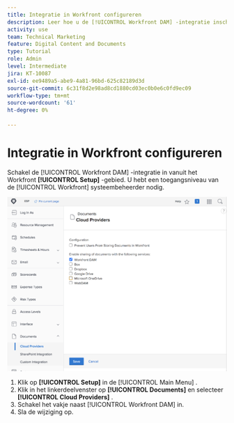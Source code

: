 ```yaml
---
title: Integratie in Workfront configureren
description: Leer hoe u de [!UICONTROL Workfront DAM] -integratie inschakelt op het toegangsniveau van de systeembeheerder.
activity: use
team: Technical Marketing
feature: Digital Content and Documents
type: Tutorial
role: Admin
level: Intermediate
jira: KT-10087
exl-id: ee9489a5-abe9-4a81-96bd-625c82189d3d
source-git-commit: 6c31f8d2e98ad8cd1880cd03ec0b0e6c0fd9ec09
workflow-type: tm+mt
source-wordcount: '61'
ht-degree: 0%

---
```


# Integratie in Workfront configureren

Schakel de [!UICONTROL Workfront DAM] -integratie in vanuit het Workfront **[!UICONTROL Setup]** -gebied. U hebt een toegangsniveau van de [!UICONTROL Workfront] systeembeheerder nodig.

![ het schermschot van A van de [!UICONTROL Cloud Providers] configuratiepagina ](assets/01-configure-the-integration-in-workfront.png)

1. Klik op **[!UICONTROL Setup]** in de [!UICONTROL Main Menu] .
1. Klik in het linkerdeelvenster op **[!UICONTROL Documents]** en selecteer **[!UICONTROL Cloud Providers]** .
1. Schakel het vakje naast [!UICONTROL Workfront DAM] in.
1. Sla de wijziging op.

<!--
Learn more graphic and documentation article link, below
* Enabling Workfront DAM
 -->
